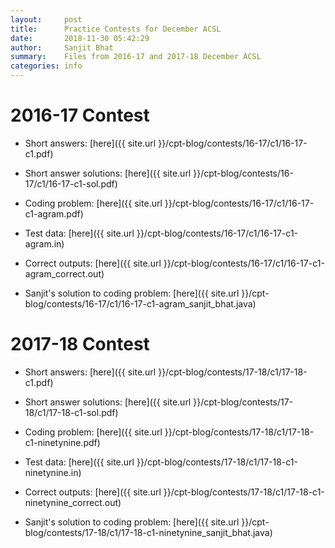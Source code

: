 ```yaml
---
layout:     post
title:      Practice Contests for December ACSL
date:       2018-11-30 05:42:29
author:     Sanjit Bhat
summary:    Files from 2016-17 and 2017-18 December ACSL
categories: info
---
```


# 2016-17 Contest

* Short answers: [here]({{ site.url }}/cpt-blog/contests/16-17/c1/16-17-c1.pdf)

* Short answer solutions: [here]({{ site.url }}/cpt-blog/contests/16-17/c1/16-17-c1-sol.pdf)

* Coding problem: [here]({{ site.url }}/cpt-blog/contests/16-17/c1/16-17-c1-agram.pdf)

* Test data: [here]({{ site.url }}/cpt-blog/contests/16-17/c1/16-17-c1-agram.in)

* Correct outputs: [here]({{ site.url }}/cpt-blog/contests/16-17/c1/16-17-c1-agram_correct.out)

* Sanjit's solution to coding problem:
  [here]({{ site.url }}/cpt-blog/contests/16-17/c1/16-17-c1-agram_sanjit_bhat.java)

# 2017-18 Contest

* Short answers: [here]({{ site.url }}/cpt-blog/contests/17-18/c1/17-18-c1.pdf)

* Short answer solutions: [here]({{ site.url }}/cpt-blog/contests/17-18/c1/17-18-c1-sol.pdf)

* Coding problem: [here]({{ site.url }}/cpt-blog/contests/17-18/c1/17-18-c1-ninetynine.pdf)

* Test data: [here]({{ site.url }}/cpt-blog/contests/17-18/c1/17-18-c1-ninetynine.in)

* Correct outputs: [here]({{ site.url }}/cpt-blog/contests/17-18/c1/17-18-c1-ninetynine_correct.out)

* Sanjit's solution to coding problem:
  [here]({{ site.url }}/cpt-blog/contests/17-18/c1/17-18-c1-ninetynine_sanjit_bhat.java)